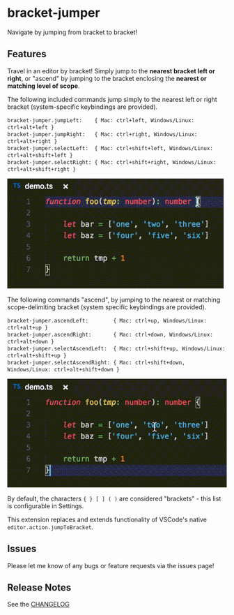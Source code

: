 # bracket-jumper
Navigate by jumping from bracket to bracket!

## Features
Travel in an editor by bracket! Simply jump to the **nearest bracket left or right**, or "ascend" by jumping to the bracket enclosing the **nearest or matching level of scope**.

The following included commands jump simply to the nearest left or right bracket (system-specific keybindings are provided).
```
bracket-jumper.jumpLeft:    { Mac: ctrl+left, Windows/Linux: ctrl+alt+left }
bracket-jumper.jumpRight:   { Mac: ctrl+right, Windows/Linux: ctrl+alt+right }
bracket-jumper.selectLeft:  { Mac: ctrl+shift+left, Windows/Linux: ctrl+alt+shift+left }
bracket-jumper.selectRight: { Mac: ctrl+shift+right, Windows/Linux: ctrl+alt+shift+right }
```
![Demo gif of simple bracket jumping](./simple_jump_demo.gif)

The following commands "ascend", by jumping to the nearest or matching scope-delimiting bracket (system specific keybindings are provided).
```
bracket-jumper.ascendLeft:        { Mac: ctrl+up, Windows/Linux: ctrl+alt+up }
bracket-jumper.ascendRight:       { Mac: ctrl+down, Windows/Linux: ctrl+alt+down }
bracket-jumper.selectAscendLeft:  { Mac: ctrl+shift+up, Windows/Linux: ctrl+alt+shift+up }
bracket-jumper.selectAscendRight: { Mac: ctrl+shift+down, Windows/Linux: ctrl+alt+shift+down }
```
![Demo gif of scope ascending](./ascend_demo.gif)

By default, the characters `{ } [ ] ( )` are considered "brackets" - this list is configurable in Settings.

This extension replaces and extends functionality of VSCode's native `editor.action.jumpToBracket`.

## Issues

Please let me know of any bugs or feature requests via the issues page!

## Release Notes
See the [CHANGELOG](./CHANGELOG.md)
